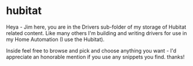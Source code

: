 # hubitat

Heya - Jim here, you are in the Drivers sub-folder of my storage of Hubitat related content.   Like many others I'm building and writing
drivers for use in my Home Automation (I use the Hubitat).

Inside feel free to browse and pick and choose anything you want - I'd appreciate an honorable mention if you use any snippets you find.
thanks!